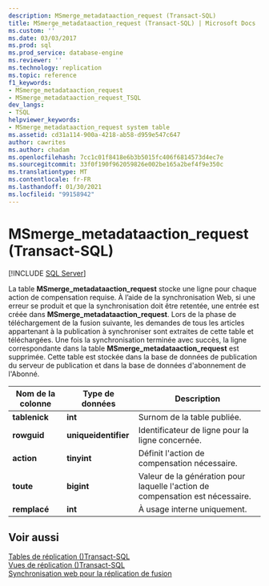 ```yaml
---
description: MSmerge_metadataaction_request (Transact-SQL)
title: MSmerge_metadataaction_request (Transact-SQL) | Microsoft Docs
ms.custom: ''
ms.date: 03/03/2017
ms.prod: sql
ms.prod_service: database-engine
ms.reviewer: ''
ms.technology: replication
ms.topic: reference
f1_keywords:
- MSmerge_metadataaction_request
- MSmerge_metadataaction_request_TSQL
dev_langs:
- TSQL
helpviewer_keywords:
- MSmerge_metadataaction_request system table
ms.assetid: cd31a114-900a-4218-ab58-d959e547c647
author: cawrites
ms.author: chadam
ms.openlocfilehash: 7cc1c01f8418e6b3b5015fc406f6814573d4ec7e
ms.sourcegitcommit: 33f0f190f962059826e002be165a2bef4f9e350c
ms.translationtype: MT
ms.contentlocale: fr-FR
ms.lasthandoff: 01/30/2021
ms.locfileid: "99158942"
---
```

# <a name="msmerge_metadataaction_request-transact-sql"></a>MSmerge_metadataaction_request (Transact-SQL)
[!INCLUDE [SQL Server](../../includes/applies-to-version/sqlserver.md)]

  La table **MSmerge_metadataaction_request** stocke une ligne pour chaque action de compensation requise. À l’aide de la synchronisation Web, si une erreur se produit et que la synchronisation doit être retentée, une entrée est créée dans **MSmerge_metadataaction_request**. Lors de la phase de téléchargement de la fusion suivante, les demandes de tous les articles appartenant à la publication à synchroniser sont extraites de cette table et téléchargées. Une fois la synchronisation terminée avec succès, la ligne correspondante dans la table **MSmerge_metadataaction_request** est supprimée. Cette table est stockée dans la base de données de publication du serveur de publication et dans la base de données d'abonnement de l'Abonné.  
  
|Nom de la colonne|Type de données|Description|  
|-----------------|---------------|-----------------|  
|**tablenick**|**int**|Surnom de la table publiée.|  
|**rowguid**|**uniqueidentifier**|Identificateur de ligne pour la ligne concernée.|  
|**action**|**tinyint**|Définit l'action de compensation nécessaire.|  
|**toute**|**bigint**|Valeur de la génération pour laquelle l'action de compensation est nécessaire.|  
|**remplacé**|**int**|À usage interne uniquement.|  
  
## <a name="see-also"></a>Voir aussi  
 [Tables de réplication &#40;&#41;Transact-SQL ](../../relational-databases/system-tables/replication-tables-transact-sql.md)   
 [Vues de réplication &#40;&#41;Transact-SQL ](../../relational-databases/system-views/replication-views-transact-sql.md)   
 [Synchronisation web pour la réplication de fusion](../../relational-databases/replication/web-synchronization-for-merge-replication.md)  
  
  
